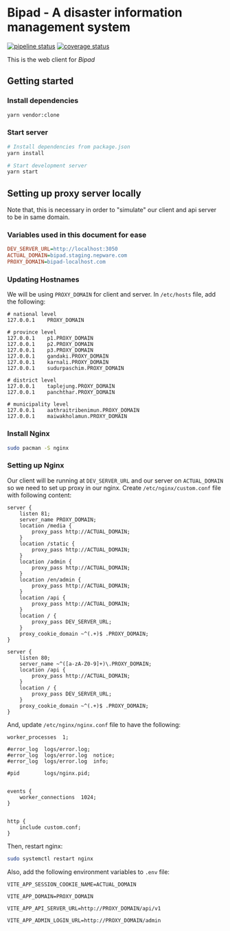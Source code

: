 # Bipad - A disaster information management system

[![pipeline status](https://gitlab.com/bipad/client/badges/develop/pipeline.svg)](https://gitlab.com/bipad/client/commits/develop) [![coverage status](https://gitlab.com/bipad/client/badges/develop/coverage.svg)](https://gitlab.com/bipad/client/commits/develop)

This is the web client for _Bipad_

## Getting started

### Install dependencies

```bash
yarn vendor:clone
```

### Start server

```bash
# Install dependencies from package.json
yarn install

# Start development server
yarn start
```

## Setting up proxy server locally

Note that, this is necessary in order to "simulate" our client and api server
to be in same domain.

### Variables used in this document for ease

```ini
DEV_SERVER_URL=http://localhost:3050
ACTUAL_DOMAIN=bipad.staging.nepware.com
PROXY_DOMAIN=bipad-localhost.com
```

### Updating Hostnames

We will be using `PROXY_DOMAIN` for client and server. In
`/etc/hosts` file, add the following:

```
# national level
127.0.0.1    PROXY_DOMAIN

# province level
127.0.0.1    p1.PROXY_DOMAIN
127.0.0.1    p2.PROXY_DOMAIN
127.0.0.1    p3.PROXY_DOMAIN
127.0.0.1    gandaki.PROXY_DOMAIN
127.0.0.1    karnali.PROXY_DOMAIN
127.0.0.1    sudurpaschim.PROXY_DOMAIN

# district level
127.0.0.1    taplejung.PROXY_DOMAIN
127.0.0.1    panchthar.PROXY_DOMAIN

# municipality level
127.0.0.1    aathraitribenimun.PROXY_DOMAIN
127.0.0.1    maiwakholamun.PROXY_DOMAIN
```

### Install Nginx

```bash
sudo pacman -S nginx
```

### Setting up Nginx

Our client will be running at `DEV_SERVER_URL` and our server on
`ACTUAL_DOMAIN` so we need to set up proxy in our nginx. Create
`/etc/nginx/custom.conf` file with following content:

```
server {
    listen 81;
    server_name PROXY_DOMAIN;
    location /media {
        proxy_pass http://ACTUAL_DOMAIN;
    }
    location /static {
        proxy_pass http://ACTUAL_DOMAIN;
    }
    location /admin {
        proxy_pass http://ACTUAL_DOMAIN;
    }
    location /en/admin {
        proxy_pass http://ACTUAL_DOMAIN;
    }
    location /api {
        proxy_pass http://ACTUAL_DOMAIN;
    }
    location / {
        proxy_pass DEV_SERVER_URL;
    }
    proxy_cookie_domain ~^(.+)$ .PROXY_DOMAIN;
}

server {
    listen 80;
    server_name ~^([a-zA-Z0-9]+)\.PROXY_DOMAIN;
    location /api {
        proxy_pass http://ACTUAL_DOMAIN;
    }
    location / {
        proxy_pass DEV_SERVER_URL;
    }
    proxy_cookie_domain ~^(.+)$ .PROXY_DOMAIN;
}
```

And, update `/etc/nginx/nginx.conf` file to have the following:

```
worker_processes  1;

#error_log  logs/error.log;
#error_log  logs/error.log  notice;
#error_log  logs/error.log  info;

#pid        logs/nginx.pid;


events {
    worker_connections  1024;
}


http {
    include custom.conf;
}
```

Then, restart nginx:

```bash
sudo systemctl restart nginx
```

Also, add the following environment variables to `.env` file:

```
VITE_APP_SESSION_COOKIE_NAME=ACTUAL_DOMAIN

VITE_APP_DOMAIN=PROXY_DOMAIN

VITE_APP_API_SERVER_URL=http://PROXY_DOMAIN/api/v1

VITE_APP_ADMIN_LOGIN_URL=http://PROXY_DOMAIN/admin
```
